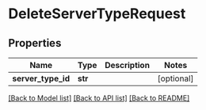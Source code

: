 # DeleteServerTypeRequest

## Properties
Name | Type | Description | Notes
------------ | ------------- | ------------- | -------------
**server_type_id** | **str** |  | [optional] 

[[Back to Model list]](../README.md#documentation-for-models) [[Back to API list]](../README.md#documentation-for-api-endpoints) [[Back to README]](../README.md)


